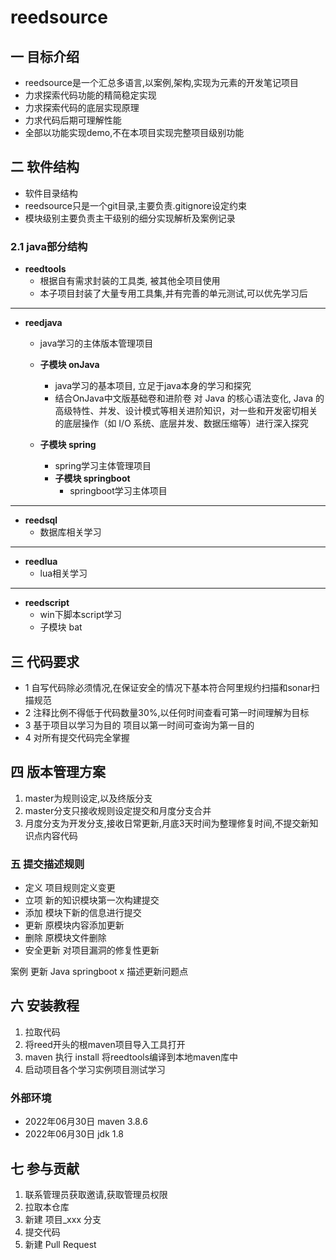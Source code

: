 # reedsource

## 一 目标介绍

- reedsource是一个汇总多语言,以案例,架构,实现为元素的开发笔记项目
- 力求探索代码功能的精简稳定实现
- 力求探索代码的底层实现原理
- 力求代码后期可理解性能
- 全部以功能实现demo,不在本项目实现完整项目级别功能

## 二 软件结构

- 软件目录结构
- reedsource只是一个git目录,主要负责.gitignore设定约束
- 模块级别主要负责主干级别的细分实现解析及案例记录

### 2.1 java部分结构

- **reedtools**
    - 根据自有需求封装的工具类, 被其他全项目使用
    - 本子项目封装了大量专用工具集,并有完善的单元测试,可以优先学习后

---

- **reedjava**
    - java学习的主体版本管理项目

    - **子模块 onJava**
        - java学习的基本项目, 立足于java本身的学习和探究
        - 结合OnJava中文版基础卷和进阶卷 对 Java 的核心语法变化, Java 的高级特性、并发、设计模式等相关进阶知识，对一些和开发密切相关的底层操作（如 I/O 系统、底层并发、数据压缩等）进行深入探究

    - **子模块 spring**
        - spring学习主体管理项目
        - **子模块 springboot**
            - springboot学习主体项目

---

- **reedsql**
    - 数据库相关学习

---

- **reedlua**
    - lua相关学习

---

- **reedscript**
    - win下脚本script学习
    - 子模块 bat

## 三 代码要求

- 1 自写代码除必须情况,在保证安全的情况下基本符合阿里规约扫描和sonar扫描规范
- 2 注释比例不得低于代码数量30%,以任何时间查看可第一时间理解为目标
- 3 基于项目以学习为目的 项目以第一时间可查询为第一目的
- 4 对所有提交代码完全掌握

## 四 版本管理方案

1. master为规则设定,以及终版分支
2. master分支只接收规则设定提交和月度分支合并
3. 月度分支为开发分支,接收日常更新,月底3天时间为整理修复时间,不提交新知识点内容代码

### 五 提交描述规则

- 定义 项目规则定义变更
- 立项 新的知识模块第一次构建提交
- 添加 模块下新的信息进行提交
- 更新 原模块内容添加更新
- 删除 原模块文件删除
- 安全更新 对项目漏洞的修复性更新

案例 更新 Java springboot x 描述更新问题点

## 六 安装教程

1. 拉取代码
2. 将reed开头的根maven项目导入工具打开
3. maven 执行 install 将reedtools编译到本地maven库中
4. 启动项目各个学习实例项目测试学习

### 外部环境

- 2022年06月30日 maven 3.8.6
- 2022年06月30日 jdk 1.8

## 七 参与贡献

1. 联系管理员获取邀请,获取管理员权限
2. 拉取本仓库
3. 新建 项目_xxx 分支
4. 提交代码
5. 新建 Pull Request